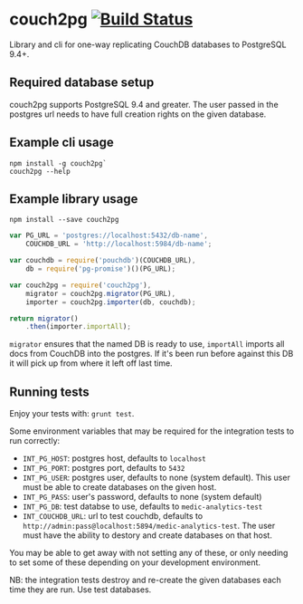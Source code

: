 # couch2pg [![Build Status](https://travis-ci.org/medic/couch2pg.svg?branch=master)](https://travis-ci.org/medic/couch2pg/branches)

Library and cli for one-way replicating CouchDB databases to PostgreSQL 9.4+.

## Required database setup

couch2pg supports PostgreSQL 9.4 and greater. The user passed in the postgres url needs to have full creation rights on the given database.

## Example cli usage

```
npm install -g couch2pg`
couch2pg --help
```

## Example library usage

```
npm install --save couch2pg
```

```js
var PG_URL = 'postgres://localhost:5432/db-name',
    COUCHDB_URL = 'http://localhost:5984/db-name';

var couchdb = require('pouchdb')(COUCHDB_URL),
    db = require('pg-promise')()(PG_URL);

var couch2pg = require('couch2pg'),
    migrator = couch2pg.migrator(PG_URL),
    importer = couch2pg.importer(db, couchdb);

return migrator()
    .then(importer.importAll);
```

`migrator` ensures that the named DB is ready to use, `importAll` imports all docs from CouchDB into the postgres. If it's been run before against this DB it will pick up from where it left off last time.

## Running tests

Enjoy your tests with: `grunt test`.

Some environment variables that may be required for the integration tests to run correctly:
 * `INT_PG_HOST`: postgres host, defaults to `localhost`
 * `INT_PG_PORT`: postgres port, defaults to `5432` 
 * `INT_PG_USER`: postgres user, defaults to none (system default). This user must be able to create databases on the given host.
 * `INT_PG_PASS`: user's password, defaults to none (system default)
 * `INT_PG_DB`: test databse to use, defaults to `medic-analytics-test`
 * `INT_COUCHDB_URL`: url to test couchdb, defaults to `http://admin:pass@localhost:5894/medic-analytics-test`. The user must have the ability to destory and create databases on that host.

You may be able to get away with not setting any of these, or only needing to set some of these depending on your development environment.

NB: the integration tests destroy and re-create the given databases each time they are run. Use test databases.
